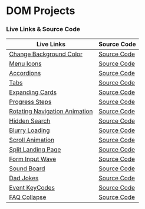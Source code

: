 # DOM Projects

### Live Links & Source Code

| Live Links                                                                                        | Source Code                                                                               |
| ------------------------------------------------------------------------------------------------- | ----------------------------------------------------------------------------------------- |
| [Change Background Color](https://adityackr.github.io/dom-projects/01-change-bg-color/)           | [Source Code](https://github.com/adityackr/dom-projects/tree/main/01-change-bg-color)     |
| [Menu Icons](https://adityackr.github.io/dom-projects/02-menu-icons/)                             | [Source Code](https://github.com/adityackr/dom-projects/tree/main/02-menu-icons)          |
| [Accordions](https://adityackr.github.io/dom-projects/03-accordions/)                             | [Source Code](https://github.com/adityackr/dom-projects/tree/main/03-accordions)          |
| [Tabs](https://adityackr.github.io/dom-projects/04-tabs/)                                         | [Source Code](https://github.com/adityackr/dom-projects/tree/main/04-tabs)                |
| [Expanding Cards](https://adityackr.github.io/dom-projects/05-expanding-cards/)                   | [Source Code](https://github.com/adityackr/dom-projects/tree/main/05-expanding-cards)     |
| [Progress Steps](https://adityackr.github.io/dom-projects/06-progress-steps/)                     | [Source Code](https://github.com/adityackr/dom-projects/tree/main/06-progress-steps)      |
| [Rotating Navigation Animation](https://adityackr.github.io/dom-projects/07-rotating-navigation/) | [Source Code](https://github.com/adityackr/dom-projects/tree/main/07-rotating-navigation) |
| [Hidden Search](https://adityackr.github.io/dom-projects/08-hidden-search/)                       | [Source Code](https://github.com/adityackr/dom-projects/tree/main/08-hidden-search)       |
| [Blurry Loading](https://adityackr.github.io/dom-projects/09-blurry-loading/)                     | [Source Code](https://github.com/adityackr/dom-projects/tree/main/09-blurry-loading)      |
| [Scroll Animation](https://adityackr.github.io/dom-projects/10-scroll-animation/)                 | [Source Code](https://github.com/adityackr/dom-projects/tree/main/10-scroll-animation)    |
| [Split Landing Page](https://adityackr.github.io/dom-projects/11-split-landing-page/)             | [Source Code](https://github.com/adityackr/dom-projects/tree/main/11-split-landing-page)  |
| [Form Input Wave](https://adityackr.github.io/dom-projects/12-form-input-wave/)                   | [Source Code](https://github.com/adityackr/dom-projects/tree/main/12-form-input-wave)     |
| [Sound Board](https://adityackr.github.io/dom-projects/13-sound-board/)                           | [Source Code](https://github.com/adityackr/dom-projects/tree/main/13-sound-board)         |
| [Dad Jokes](https://adityackr.github.io/dom-projects/14-dad-jokes/)                               | [Source Code](https://github.com/adityackr/dom-projects/tree/main/14-dad-jokes)           |
| [Event KeyCodes](https://adityackr.github.io/dom-projects/15-event-keycodes/)                     | [Source Code](https://github.com/adityackr/dom-projects/tree/main/15-event-keycodes)      |
| [FAQ Collapse](https://adityackr.github.io/dom-projects/16-faq-collapse/)                         | [Source Code](https://github.com/adityackr/dom-projects/tree/main/16-faq-collapse)        |
